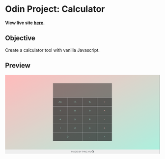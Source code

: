 # Odin Project: Calculator

**View live site [here](https://pinggyu.github.io/minimal-calculator/).**

## Objective

Create a calculator tool with vanilla Javascript.

## Preview

![Screenshot of the calculator app](./assets/screenshot.png?raw=true  "Calculator App")